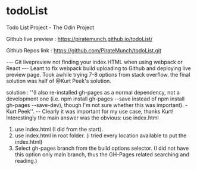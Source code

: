 # todoList
Todo List Project - The Odin Project




Github live preview : https://piratemunch.github.io/todoList/

Github Repos link : https://github.com/PirateMunch/todoList.git



--- Git livepreview not finding your index.HTML when using webpack or React ---
Leant to fix webpack build uploading to Github and deploying live preview page. Took awhile trying 7-8 options from stack overflow. the final solution was half of @Kurt Peek's solution.

solution : ''(I also re-installed gh-pages as a normal dependency, not a development one (i.e. npm install gh-pages --save instead of npm install gh-pages --save-dev), though I'm not sure whether this was important). - Kurt Peek''. 
-- Clearly it  was important for my use case, thanks Kurt!
Interestingly the main answer was the obvious: use index.html 
1. use index.html (I did from the start).
2. use index.html in root folder. (i tried every location available to put the index.html)
3. Select gh-pages branch from the build options selector. (I did not have this option only main branch, thus the GH-Pages related searching and reading.)